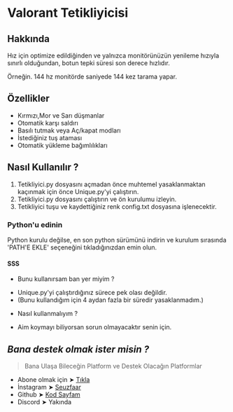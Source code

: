 # Valorant Tetikliyicisi

## Hakkında
Hız için optimize edildiğinden ve yalnızca monitörünüzün yenileme hızıyla sınırlı olduğundan, botun tepki süresi son derece hızlıdır.

Örneğin. 144 hz monitörde saniyede 144 kez tarama yapar.

## Özellikler
- Kırmızı,Mor ve Sarı düşmanlar
- Otomatik karşı saldırı
- Basılı tutmak veya Aç/kapat modları
- İstediğiniz tuş ataması
- Otomatik yükleme bağımlılıkları

## Nasıl Kullanılır ?
1. Tetikliyici.py dosyasını açmadan önce muhtemel yasaklanmaktan kaçınmak için önce Unique.py'yi çalıştırın.
1. Tetikliyici.py dosyasını çalıştırın ve ön kurulumu izleyin.
2. Tetikliyici tuşu ve kaydettiğiniz renk config.txt dosyasına işlenecektir.

### Python'u edinin
Python kurulu değilse, en son python sürümünü indirin ve kurulum sırasında 'PATH'E EKLE' seçeneğini tıkladığınızdan emin olun.

#### SSS
+ Bunu kullanırsam ban yer miyim ?

- Unique.py'yi çalıştırdığınız sürece pek olası değildir.
- (Bunu kullandığım için 4 aydan fazla bir süredir yasaklanmadım.)

+ Nasıl kullanmalıyım ?

- Aim koymayı biliyorsan sorun olmayacaktır senin için.

## _Bana destek olmak ister misin ?_
> Bana Ulaşa Bileceğin Platform ve Destek Olacağın Platformlar

- Abone olmak için ➤ [Tıkla](https://bit.ly/3oNucRe)
- İnstagram ➤ [Seuzfaar](https://bit.ly/3Vc7rVQ)
- Github ➤ [Kod Sayfam](https://bit.ly/3HODP9z)
- Discord ➤ Yakında
